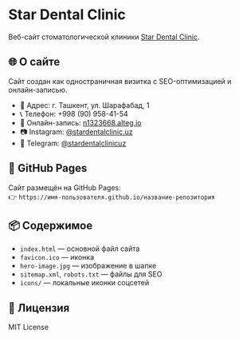 # Star Dental Clinic

Веб-сайт стоматологической клиники [Star Dental Clinic](https://stardentalclinic.uz).

## 🌐 О сайте

Сайт создан как одностраничная визитка с SEO-оптимизацией и онлайн-записью.

- 📍 Адрес: г. Ташкент, ул. Шарафабад, 1
- 📞 Телефон: +998 (90) 958-41-54
- 📆 Онлайн-запись: [n1323668.alteg.io](https://n1323668.alteg.io/)
- 📷 Instagram: [@stardentalclinic.uz](https://www.instagram.com/stardentalclinic.uz)
- 📢 Telegram: [@stardentalclinicuz](https://t.me/stardentalclinicuz)

## 🚀 GitHub Pages

Сайт размещён на GitHub Pages:  
👉 `https://имя-пользователя.github.io/название-репозитория`

## 📦 Содержимое

- `index.html` — основной файл сайта
- `favicon.ico` — иконка
- `hero-image.jpg` — изображение в шапке
- `sitemap.xml`, `robots.txt` — файлы для SEO
- `icons/` — локальные иконки соцсетей

## 📄 Лицензия

MIT License
